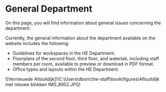 # General Department

On this page, you will find information about general issues concerning the department.

Currently, the general information about the department available on the website includes the following:
- Guidelines for workspaces in the HE Department.
- Floorplans of the second floor, third floor, and waterlab, including staff members per room, available to preview or download in PDF format.
- Office types and layouts within the HE Department.

![Vernieuwde Afsluitdijk]!(C:\Users\dboric\he-staff\book\figures\Aflsuitdijk met nieuwe blokken IMG_8952.JPG)



